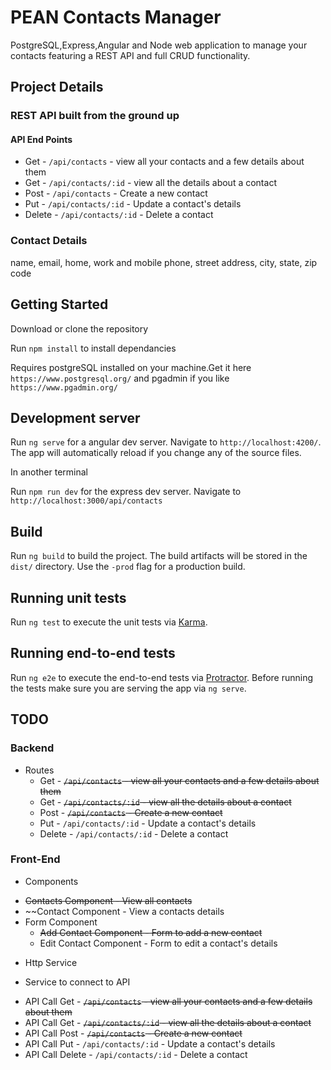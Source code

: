 # PEAN Contacts Manager

PostgreSQL,Express,Angular and Node web application to manage your contacts featuring a REST API and full CRUD functionality.

## Project Details

### REST API built from the ground up

#### API End Points

* Get - `/api/contacts` - view all your contacts and a few details about them
* Get - `/api/contacts/:id` - view all the details about a contact 
* Post - `/api/contacts` - Create a new contact
* Put - `/api/contacts/:id` - Update a contact's details
* Delete - `/api/contacts/:id` - Delete a contact

### Contact Details

name,
email,
home, work and mobile phone,
street address,
city,
state,
zip code

## Getting Started

Download or clone the repository

Run `npm install` to install dependancies

Requires postgreSQL installed on your machine.Get it here `https://www.postgresql.org/` and pgadmin if you like `https://www.pgadmin.org/`

## Development server

Run `ng serve` for a angular dev server. Navigate to `http://localhost:4200/`. The app will automatically reload if you change any of the source files.

In another terminal

Run `npm run dev` for the express dev server. Navigate to `http://localhost:3000/api/contacts`

## Build

Run `ng build` to build the project. The build artifacts will be stored in the `dist/` directory. Use the `-prod` flag for a production build.

## Running unit tests

Run `ng test` to execute the unit tests via [Karma](https://karma-runner.github.io).

## Running end-to-end tests

Run `ng e2e` to execute the end-to-end tests via [Protractor](http://www.protractortest.org/).
Before running the tests make sure you are serving the app via `ng serve`.

## TODO

### Backend

* Routes
  - Get - ~~`/api/contacts` - view all your contacts and a few details about them~~
  - Get - ~~`/api/contacts/:id` - view all the details about a contact~~ 
  - Post - ~~`/api/contacts` - Create a new contact~~
  - Put - `/api/contacts/:id` - Update a contact's details
  - Delete - `/api/contacts/:id` - Delete a contact

### Front-End

* Components 
 - ~~Contacts Component - View all contacts~~
 - ~~Contact Component - View a contacts details
 - Form Component
    * ~~Add Contact Component - Form to add a new contact~~
    * Edit Contact Component - Form to edit a contact's details

* Http Service
 - Service to connect to API
  * API Call Get - ~~`/api/contacts` - view all your contacts and a few details about them~~
  * API Call Get - ~~`/api/contacts/:id` - view all the details about a contact~~
  * API Call Post - ~~`/api/contacts` - Create a new contact~~
  * API Call Put - `/api/contacts/:id` - Update a contact's details
  * API Call Delete - `/api/contacts/:id` - Delete a contact

